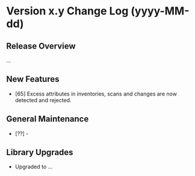 # Version x.y Change Log (yyyy-MM-dd)

## Release Overview

...

## New Features

* [65] Excess attributes in inventories, scans and changes are now detected and rejected.

## General Maintenance

* [??] -

## Library Upgrades

* Upgraded to ...